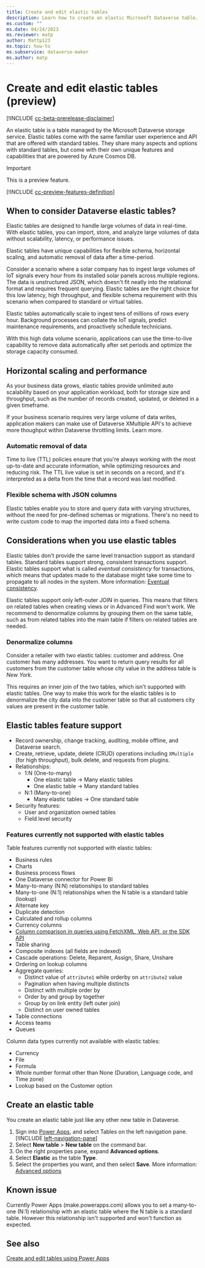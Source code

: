 ```yaml
---
title: Create and edit elastic tables
description: Learn how to create an elastic Microsoft Dataverse table.
ms.custom: ""
ms.date: 04/24/2023
ms.reviewer: matp
author: Mattp123
ms.topic: how-to
ms.subservice: dataverse-maker
ms.author: matp
---
```

# Create and edit elastic tables (preview)

[!INCLUDE [cc-beta-prerelease-disclaimer](../../includes/cc-beta-prerelease-disclaimer.md)]

An elastic table is a table managed by the Microsoft Dataverse storage service. Elastic tables come with the same familiar user experience and API that are offered with standard tables. They share many aspects and options with standard tables, but come with their own unique features and capabilities that are powered by Azure Cosmos DB.

> [!IMPORTANT]
> This is a preview feature.
> 
> [!INCLUDE [cc-preview-features-definition](../../includes/cc-preview-features-definition.md)]

## When to consider Dataverse elastic tables?

Elastic tables are designed to handle large volumes of data in real-time. With elastic tables, you can import, store, and analyze large volumes of data without scalability, latency, or performance issues.

Elastic tables have unique capabilities for flexible schema, horizontal scaling, and automatic removal of data after a time-period.

Consider a scenario where a solar company has to ingest large volumes of IoT signals every hour from its installed solar panels across multiple regions. The data is unstructured JSON, which doesn't fit neatly into the relational format and requires frequent querying. Elastic tables are the right choice for  this low latency, high throughput, and flexible schema requirement with this scenario when compared to standard or virtual tables. <!-- Suggest removing virtual tables. Can't someone argue that virtual tables could also provide this level of functionality if connecting to a data source that supports it? -->

Elastic tables automatically scale to ingest tens of millions of rows every hour. Background processes can collate the IoT signals, predict maintenance requirements, and proactively schedule technicians.

With this high data volume scenario, applications can use the time-to-live capability to remove data automatically after set periods and optimize the storage capacity consumed.

## Horizontal scaling and performance  

As your business data grows, elastic tables provide unlimited auto scalability based on your application workload, both for storage size and throughput, such as the number of records created, updated, or deleted in a given timeframe. 

If your business scenario requires very large volume of data writes, application makers can make use of Dataverse XMultiple <!-- what is xmultiple? Use a term that exists in the Power Platform vernacular --> API's to achieve more thoughput within Dataverse throttling limits. Learn more.

### Automatic removal of data

Time to live (TTL) policies ensure that you're always working with the most up-to-date and accurate information, while optimizing resources and reducing risk. The TTL live value is set in seconds on a record, and it's interpreted as a delta from the time that a record was last modified.

### Flexible schema with JSON columns

Elastic tables enable you to store and query data with varying structures, without the need for pre-defined schemas or migrations. There's no need to write custom code to map the imported data into a fixed schema. <!-- Need link to How to query JSON columns in elastic tables -->

## Considerations when you use elastic tables  

Elastic tables don't provide the same level transaction support as standard tables. Standard tables support strong, consistent transactions support. Elastic tables support what is called *eventual consistency* for transactions, which means that updates made to the database might take some time to propagate to all nodes in the system. More information: [Eventual consistency](/azure/cosmos-db/consistency-levels#eventual-consistency).

Elastic tables support only left-outer JOIN in queries. This means that filters on related tables when creating views or in Advanced Find won't work. We recommend to denormalize columns by grouping them on the same table, such as  from related tables into the main table if filters on related tables are needed.

### Denormalize columns

Consider a retailer with two elastic tables: customer and address. One customer has many addresses. You want to return query results for all customers from the customer table whose city value in the address table is *New York*.

This requires an inner join of the two tables, which isn't supported with elastic tables. One way to make this work for the elastic tables is to denormalize the city data into the customer table so that all customers city values are present in the customer table.  

## Elastic tables feature support

- Record ownership, change tracking, auditing, mobile offline, and Dataverse search.
- Create, retrieve, update, delete (CRUD) operations including `XMultiple` (for high throughput), bulk delete, and requests from plugins.
- Relationships:
  - 1:N (One-to-many)
    - One elastic table -> Many elastic tables
    - One elastic table -> Many standard tables
  - N:1 (Many-to-one)
    - Many elastic tables -> One standard table
- Security features:
   - User and organization owned tables
   - Field level security

### Features currently not supported with elastic tables

Table features currently not supported with elastic tables:

- Business rules
- Charts
- Business process flows
- One Dataverse connector for Power BI
- Many-to-many (N:N) relationships to standard tables
- Many-to-one (N:1) relationships when the N table is a standard table (lookup)
- Alternate key
- Duplicate detection
- Calculated and rollup columns
- Currency columns
- [Column comparison in queries using FetchXML, Web API, or the SDK API](../../developer/data-platform/column-comparison.md)
- Table sharing
- Composite indexes (all fields are indexed)
- Cascade operations: Delete, Reparent, Assign, Share, Unshare 
- Ordering on lookup columns
- Aggregate queries:
  - Distinct value of `attribute1` while orderby on `attribute2` value
  - Pagination when having multiple distincts
  - Distinct with multiple order by
  - Order by and group by together
  - Group by on link entity (left outer join)
  - Distinct on user owned tables  
- Table connections
- Access teams
- Queues

Column data types currently not available with elastic tables:

- Currency
- File
- Formula
- Whole number format other than None (Duration, Language code, and Time zone)
- Lookup based on the Customer option

## Create an elastic table

You create an elastic table just like any other new table in Dataverse.

1. Sign into [Power Apps](https://make.powerapps.com/?utm_source=padocs&utm_medium=linkinadoc&utm_campaign=referralsfromdoc), and select Tables on the left navigation pane. [!INCLUDE [left-navigation-pane](../../includes/left-navigation-pane.md)]
1. Select **New table** > **New table** on the command bar.
1. On the right properties pane, expand **Advanced options**.
1. Select **Elastic** as the table **Type**.
1. Select the properties you want, and then select **Save**. More information: [Advanced options](create-edit-entities-portal.md#advanced-options)

## Known issue

Currently Power Apps (make.powerapps.com) allows you to set a many-to-one (N:1) relationship with an elastic table where the N table is a standard table. However this relationship isn't supported and won't function as expected.

## See also

[Create and edit tables using Power Apps](create-edit-entities-portal.md)